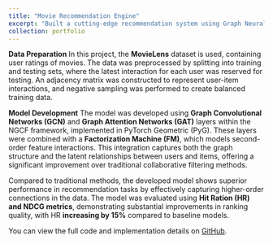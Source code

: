 ```yaml
---
title: "Movie Recommendation Engine"
excerpt: "Built a cutting-edge recommendation system using Graph Neural Networks integrated with a collaborative filtering technique for predicting user-item interactions. <br/><img src='/images/MM_2.jpg'>"
collection: portfolio
---
```

**Data Preparation**
In this project, the **MovieLens** dataset is used, containing user ratings of movies. The data was preprocessed by splitting into training and testing sets, where the latest interaction for each user was reserved for testing. An adjacency matrix was constructed to represent user-item interactions, and negative sampling was performed to create balanced training data.

**Model Development**
The model was developed using **Graph Convolutional Networks (GCN)** and **Graph Attention Networks (GAT)** layers within the NGCF framework, implemented in PyTorch Geometric (PyG). These layers were combined with a **Factorization Machine (FM)**, which models second-order feature interactions. This integration captures both the graph structure and the latent relationships between users and items, offering a significant improvement over traditional collaborative filtering methods.

Compared to traditional methods, the developed model shows superior performance in recommendation tasks by effectively capturing higher-order connections in the data. The model was evaluated using **Hit Ration (HR) and NDCG metrics**, demonstrating substantial improvements in ranking quality, with HR **increasing by 15%** compared to baseline models.

You can view the full code and implementation details on [GitHub](https://github.com/VishnuSaiKarthikGindi/Recommendations_using_NGCF_and_PyG).
